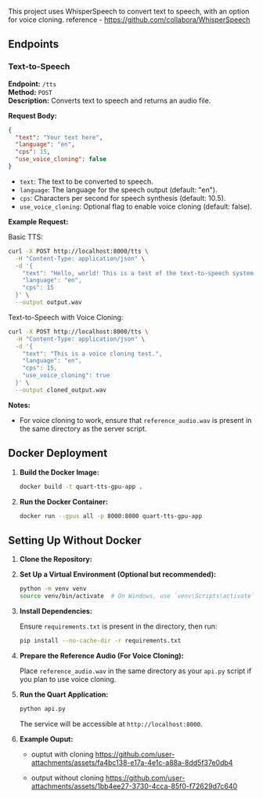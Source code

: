 This project uses WhisperSpeech to convert text to speech, with an option for voice cloning.
reference - https://github.com/collabora/WhisperSpeech

## Endpoints

### Text-to-Speech

**Endpoint:** `/tts`  
**Method:** `POST`  
**Description:** Converts text to speech and returns an audio file.

**Request Body:**
```json
{
  "text": "Your text here",
  "language": "en",
  "cps": 15,
  "use_voice_cloning": false
}
```

- `text`: The text to be converted to speech.
- `language`: The language for the speech output (default: "en").
- `cps`: Characters per second for speech synthesis (default: 10.5).
- `use_voice_cloning`: Optional flag to enable voice cloning (default: false).

**Example Request:**

Basic TTS:
```bash
curl -X POST http://localhost:8000/tts \
  -H "Content-Type: application/json" \
  -d '{
    "text": "Hello, world! This is a test of the text-to-speech system.",
    "language": "en",
    "cps": 15
  }' \
  --output output.wav
```

Text-to-Speech with Voice Cloning:
```bash
curl -X POST http://localhost:8000/tts \
  -H "Content-Type: application/json" \
  -d '{
    "text": "This is a voice cloning test.",
    "language": "en",
    "cps": 15,
    "use_voice_cloning": true
  }' \
  --output cloned_output.wav
```

**Notes:**

- For voice cloning to work, ensure that `reference_audio.wav` is present in the same directory as the server script.

## Docker Deployment

1. **Build the Docker Image:**
   ```bash
   docker build -t quart-tts-gpu-app .
   ```

2. **Run the Docker Container:**
   ```bash
   docker run --gpus all -p 8000:8000 quart-tts-gpu-app
   ```

## Setting Up Without Docker

1. **Clone the Repository:**

2. **Set Up a Virtual Environment (Optional but recommended):**

   ```bash
   python -m venv venv
   source venv/bin/activate  # On Windows, use `venv\Scripts\activate`
   ```

3. **Install Dependencies:**

   Ensure `requirements.txt` is present in the directory, then run:
   ```bash
   pip install --no-cache-dir -r requirements.txt
   ```

4. **Prepare the Reference Audio (For Voice Cloning):**

   Place `reference_audio.wav` in the same directory as your `api.py` script if you plan to use voice cloning.

5. **Run the Quart Application:**

   ```bash
   python api.py
   ```

   The service will be accessible at `http://localhost:8000`.

5. **Example Ouput:**
    - ouptut with cloning
        https://github.com/user-attachments/assets/fa4bc138-e17a-4e1c-a88a-8dd5f37e0db4


    - output without cloning
        https://github.com/user-attachments/assets/1bb4ee27-3730-4cca-85f0-f72629d7c640

